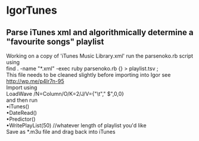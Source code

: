 # IgorTunes
Parse iTunes xml and algorithmically determine a "favourite songs" playlist 
--
Working on a copy of 'iTunes Music Library.xml' run the parsenoko.rb script using<br />
find . -name "*.xml" -exec ruby parsenoko.rb {} > playlist.tsv \;<br />
This file needs to be cleaned slightly before importing into Igor see<br />
http://wp.me/p4Ir7n-95<br />
Import using<br />
LoadWave /N=Column/O/K=2/J/V={"\t"," $",0,0}<br />
and then run<br />
•iTunes()<br />
•DateRead()<br />
•Predictor()<br />
•WritePlayList(50) //whatever length of playlist you'd like<br />
Save as *.m3u file and drag back into iTunes
